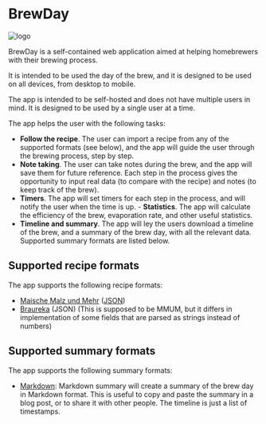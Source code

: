 # BrewDay


![logo](https://github.com/juan-castrillon/brewday/assets/64461123/5c7ad1bd-34d9-4b3f-8621-0c97e55d77a5)

BrewDay is a self-contained web application aimed at helping homebrewers with their brewing process. 

It is intended to be used the day of the brew, and it is designed to be used on all devices, from desktop to mobile.

The app is intended to be self-hosted and does not have multiple users in mind. It is designed to be used by a single user at a time.

The app helps the user with the following tasks:

- **Follow the recipe**. The user can import a recipe from any of the supported formats (see below), and the app will guide the user through the brewing process, step by step. 
- **Note taking**. The user can take notes during the brew, and the app will save them for future reference. Each step in the process gives the opportunity to input real data (to compare with the recipe) and notes (to keep track of the brew).
- **Timers**. The app will set timers for each step in the process, and will notify the user when the time is up. - **Statistics**. The app will calculate the efficiency of the brew, evaporation rate, and other useful statistics.
- **Timeline and summary**. The app will ley the users download a timeline of the brew, and a summary of the brew day, with all the relevant data. Supported summary formats are listed below.

## Supported recipe formats

The app supports the following recipe formats:
- [Maische Malz und Mehr](https://www.maischemalzundmehr.de/index.php?inhaltmitte=lr) ([JSON](https://www.maischemalzundmehr.de/rezept.json.txt))
- [Braureka](https://braureka.de/) (JSON) (This is supposed to be MMUM, but it differs in implementation of some fields that are parsed as strings instead of numbers)


## Supported summary formats

The app supports the following summary formats:
- [Markdown](https://www.markdownguide.org/basic-syntax/): Markdown summary will create a summary of the brew day in Markdown format. This is useful to copy and paste the summary in a blog post, or to share it with other people. The timeline is just a list of timestamps. 
